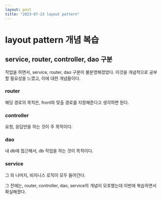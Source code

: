 ```yaml
---
layout: post
title: "2023-07-23 layout pattern"
---
```


# layout pattern 개념 복습

## service, router, controller, dao 구분

작업을 하면서, service, router, dao 구분이 불분명해졌었다. 이것을 개념적으로 공부할 필요성을 느꼈고, 이에 대한 개념들이다.

### router

해당 경로의 목적은, front와 맞출 경로를 지정해준다고 생각하면 된다.

### controller

요청, 응답만을 하는 것이 주 목적이다.

### dao

내 db에 접근해서, db 작업을 하는 것이 목적이다.

### service

그 외 나머지, 비지니스 로직이 모두 들어간다.

그 전에는, router, controller, dao, service의 개념이 모호했는데 이번에 복습하면서 확실해졌다.
